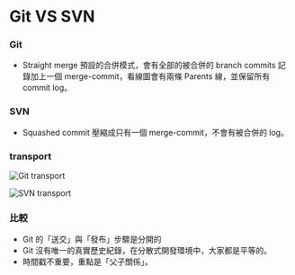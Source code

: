 # Git VS SVN

### Git

* Straight merge 預設的合併模式，會有全部的被合併的 branch commits 記錄加上一個 merge-commit，看線圖會有兩條 Parents 線，並保留所有 commit log。


### SVN

* Squashed commit 壓縮成只有一個 merge-commit，不會有被合併的 log。


### transport

![Git transport](https://patrickzahnd.ch/uploads/git-transport-v1-1024x723.png)

![SVN transport](https://patrickzahnd.ch/uploads/svn-transport-v1.png)


### 比較

* Git 的「送交」與「發布」步驟是分開的
* Git 沒有唯一的真實歷史紀錄，在分散式開發環境中，大家都是平等的。
* 時間戳不重要，重點是「父子關係」。